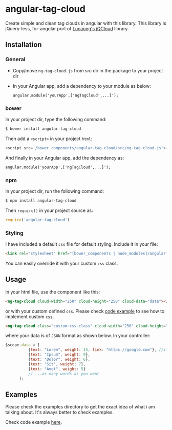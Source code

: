 # angular-tag-cloud
Create simple and clean tag clouds in angular with this library. This library is jQuery-less, for-angular port of [Lucaong's jQCloud](https://github.com/lucaong/jQCloud) library.

## Installation

### General
- Copy/move `ng-tag-cloud.js` from src dir in the package to your project dir
- In your Angular app, add a dependency to your module as below:
  
  `angular.module('yourApp',['ngTagCloud',...]');` 
  
### bower
In your project dir, type the following command:

```sh
$ bower install angular-tag-cloud
```
Then add a `<script>` in your project `html`:

```javascript
<script src='/bower_components/angular-tag-cloud/src/ng-tag-cloud.js'></script>
```
And finally in your Angular app, add the dependency as:

`angular.module('yourApp',['ngTagCloud',...]');`


### npm
In your project dir, run the following command:

```sh
$ npm install angular-tag-cloud
```
Then `require()` in your project source as:

```javascript
require('angular-tag-cloud')
```

### Styling

I have included a default `css` file for default styling. Include it in your file:

```html
<link rel="stylesheet" href="[bower_components | node_modules]/angular-tag-cloud/src/css/ng-tag-cloud.css">
```
You can easily override it with your custom `css` class.
 
## Usage

In your html file, use the component like this:

```html
<ng-tag-cloud cloud-width="250" cloud-height="250" cloud-data="data"></ng-tag-cloud> <!-- default height and width is 300px -->
```
or with your custom defined `css`. Please check [code example](https://github.com/zeeshanhyder/angular-tag-cloud/tree/master/examples) to see how to implement custom `css`.

```html
<ng-tag-cloud class="custom-css-class" cloud-width="250" cloud-height="250" cloud-data="data"></ng-tag-cloud>
```

where your data is of `JSON` format as shown below. In your controller:

```javascript
$scope.data = [
          {text: "Lorem", weight: 15, link: "https://google.com"}, //if your tag has a link.
          {text: "Ipsum", weight: 9},
          {text: "Dolor", weight: 6},
          {text: "Sit", weight: 7},
          {text: "Amet", weight: 5}
          // ...as many words as you want
      ];
```
## Examples

Please check the examples directory to get the exact idea of what i am talking about. It's always better to check examples. 

Check code example [here](https://github.com/zeeshanhyder/angular-tag-cloud/tree/master/examples).